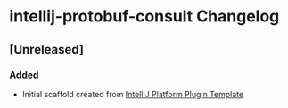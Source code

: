<!-- Keep a Changelog guide -> https://keepachangelog.com -->

# intellij-protobuf-consult Changelog

## [Unreleased]
### Added
- Initial scaffold created from [IntelliJ Platform Plugin Template](https://github.com/JetBrains/intellij-platform-plugin-template)
